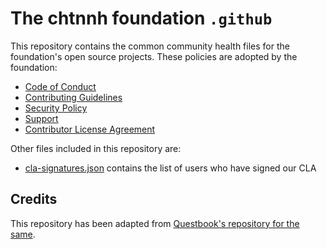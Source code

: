 # The chtnnh foundation `.github`

This repository contains the common community health files for the foundation's open source projects. These policies are adopted by the foundation:

- [Code of Conduct](./CODE_OF_CONDUCT.md)
- [Contributing Guidelines](./CONTRIBUTING.md)
- [Security Policy](./SECURITY.md)
- [Support](./SUPPORT.md)
- [Contributor License Agreement](./CLA.md)

Other files included in this repository are:

- [cla-signatures.json](./cla-signatures.json) contains the list of users who have signed our CLA

## Credits

This repository has been adapted from [Questbook's repository for the same](https://github.com/questbook/.github).
